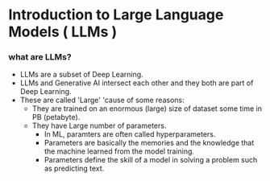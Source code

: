 # Introduction to Large Language Models ( LLMs )
### what are LLMs?
* LLMs are a subset of Deep Learning.
* LLMs and Generative AI intersect each other and they both are part of Deep Learning.
* These are called 'Large' 'cause of some reasons:
    * They are trained on an enormous (large) size of dataset some time in PB (petabyte).
    * They have Large number of parameters.
        * In ML, paramters are often called hyperparameters.
        * Parameters are basically the memories and the knowledge that the machine learned from the model training.
        * Parameters define the skill of a model in solving a problem such as predicting text.